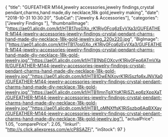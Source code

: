 {
	"title": "GUFEATHER M144,jewelry accessories,jewelry findings,crystal pendant,charms,hand made,diy necklace,18k gold,jewelry making",
	"date": "2018-10-31 10:30:20",
	"SubCat": ["Jewelry & Accessories"],
	"categories": ["Jewelry Findings "],
	"thumbnailImage": "https://ae01.alicdn.com/kf/HTB17osGXo_rK1Rjy0Fcq6zEvVXa3/GUFEATHER-M144-jewelry-accessories-jewelry-findings-crystal-pendant-charms-hand-made-diy-necklace-18k-gold-jewelry.jpg_220x220.jpg",
	"BigImage": ["https://ae01.alicdn.com/kf/HTB17osGXo_rK1Rjy0Fcq6zEvVXa3/GUFEATHER-M144-jewelry-accessories-jewelry-findings-crystal-pendant-charms-hand-made-diy-necklace-18k-gold-jewelry.jpg","https://ae01.alicdn.com/kf/HTB1NbEOXcvrK1Rjy0Feq6ATmVXaR/GUFEATHER-M144-jewelry-accessories-jewelry-findings-crystal-pendant-charms-hand-made-diy-necklace-18k-gold-jewelry.jpg","https://ae01.alicdn.com/kf/HTB1DwENXovrK1RjSszfq6xJNVXa0/GUFEATHER-M144-jewelry-accessories-jewelry-findings-crystal-pendant-charms-hand-made-diy-necklace-18k-gold-jewelry.jpg","https://ae01.alicdn.com/kf/HTB1ImnTgXYqK1RjSZLeq6zXppXaT/GUFEATHER-M144-jewelry-accessories-jewelry-findings-crystal-pendant-charms-hand-made-diy-necklace-18k-gold-jewelry.jpg","https://ae01.alicdn.com/kf/HTB1_oMNXffsK1RjSszbq6AqBXXav/GUFEATHER-M144-jewelry-accessories-jewelry-findings-crystal-pendant-charms-hand-made-diy-necklace-18k-gold-jewelry.jpg"],
	"actualPrice": 1.05,
	"comparePrice": 2.05,
	"linkurl": "http://s.click.aliexpress.com/e/cP8SAZFi",
	"inStock": 97
}
